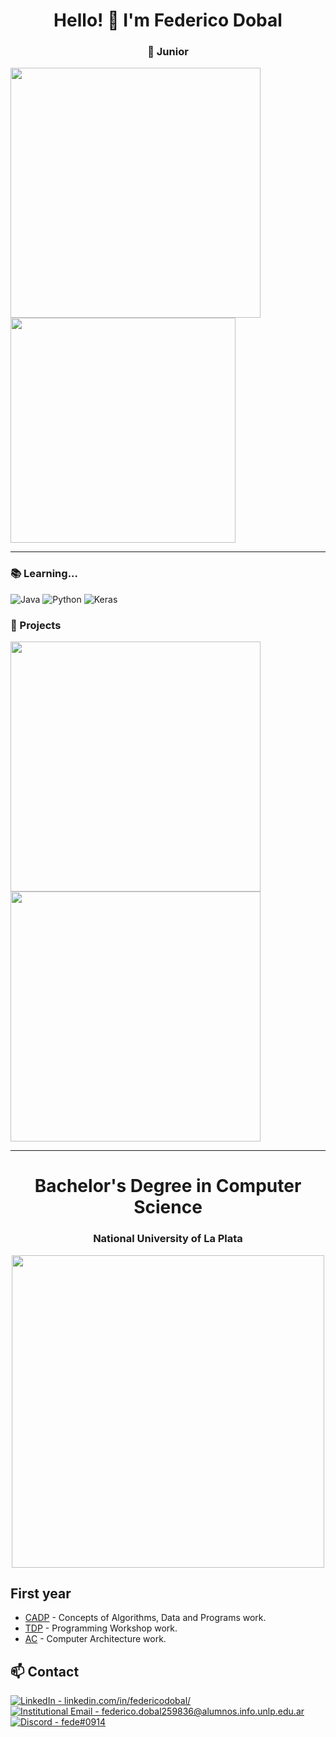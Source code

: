 <h1 align=center>Hello! 👋 I'm Federico Dobal</h1>
<h3 align=center>🥉 Junior</h3>

<div>
    <img width="400" src="https://github-readme-stats.vercel.app/api?username=fdDbl&show_icons=true&theme=dracula">
    <img width="360" src="https://github-readme-stats.vercel.app/api/top-langs/?username=fdDbl&layout=compact&theme=dracula">
</div> 

***

<h3>📚 Learning...</h3>

![Java](https://img.shields.io/badge/java-%23ED8B00.svg?style=for-the-badge&logo=openjdk&logoColor=white)
![Python](https://img.shields.io/badge/python-3670A0?style=for-the-badge&logo=python&logoColor=ffdd54)
![Keras](https://img.shields.io/badge/Keras-%23D00000.svg?style=for-the-badge&logo=Keras&logoColor=white)

<h3>🌟 Projects</h3>

<div>
    <a href="https://github.com/fdDbl/Facultad">
        <img width="400" src="https://github-readme-stats.vercel.app/api/pin/?username=fdDbl&repo=Facultad&cache_seconds=86401&theme=dracula">
    </a>
    <a href="https://github.com/fdDbl/logicaCircuitos">
        <img width="400" src="https://github-readme-stats.vercel.app/api/pin/?username=fdDbl&repo=logicaCircuitos&cache_seconds=86401&theme=dracula">
    </a>
</div> 

***

<h1 align=center>Bachelor's Degree in Computer Science</h1>

<div align=center>
    <h3>National University of La Plata</h3>
    <img width=500 src="https://github.com/fdDbl/fdDbl/blob/main/fiearth.gif">
</div>

<h2>First year</h2>

- [CADP](https://github.com/fdDbl/Facultad/tree/master/1er%20a%C3%B1o/CADP) - Concepts of Algorithms, Data and Programs work.
- [TDP](https://github.com/fdDbl/Facultad/tree/master/1er%20a%C3%B1o/TDP) - Programming Workshop work.
- [AC](https://github.com/fdDbl/Facultad/tree/master/1er%20a%C3%B1o/AC) - Computer Architecture work.

## 📫 Contact

<a href="https://www.linkedin.com/in/federicodobal/">
    <img src="https://img.shields.io/badge/LinkedIn-linkedin.com%2Fin%2Ffedericodobal%2F-0e76a8?style=for-the-badge&logo=linkedin&logoColor=FFFFFF" alt="LinkedIn - linkedin.com/in/federicodobal/">
</a>
<br>
<a href="mailto:federico.dobal259836@alumnos.info.unlp.edu.ar">
    <img src="https://img.shields.io/badge/Institutional_Email-federico.dobal259836%40alumnos.info.unlp.edu.ar-d14836?style=for-the-badge&logo=gmail&logoColor=FFFFFF" alt="Institutional Email - federico.dobal259836@alumnos.info.unlp.edu.ar">
</a>
<br>
<a href="https://discord.com/users/534757212149776395">
    <img src="https://img.shields.io/badge/Discord-fede%230914-5865F2?style=for-the-badge&logo=discord&logoColor=FFFFFF" alt="Discord - fede#0914">
</a>
